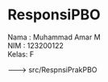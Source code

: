 # ResponsiPBO

Nama : Muhammad Amar M </br>
NIM  : 123200122 </br>
Kelas: F</br>

---> src/RespnsiPrakPBO
